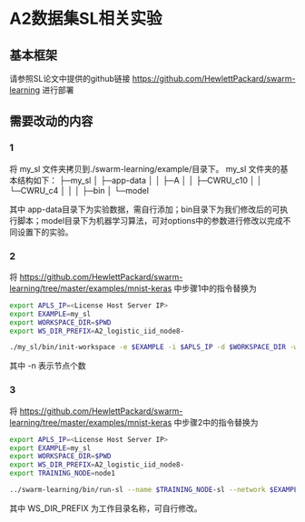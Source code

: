 # A2数据集SL相关实验

## 基本框架
请参照SL论文中提供的github链接 https://github.com/HewlettPackard/swarm-learning 进行部署

## 需要改动的内容
### 1
将 my_sl 文件夹拷贝到./swarm-learning/example/目录下。
my_sl 文件夹的基本结构如下：
├─my_sl
│  ├─app-data
│  │   ├─A
│  │   ├─CWRU_c10
│  │   └─CWRU_c4
│  │
│  ├─bin
│  └─model

其中 app-data目录下为实验数据，需自行添加；bin目录下为我们修改后的可执行脚本；model目录下为机器学习算法，可对options中的参数进行修改以完成不同设置下的实验。

### 2
将 https://github.com/HewlettPackard/swarm-learning/tree/master/examples/mnist-keras 中步骤1中的指令替换为
```bash
export APLS_IP=<License Host Server IP>
export EXAMPLE=my_sl
export WORKSPACE_DIR=$PWD
export WS_DIR_PREFIX=A2_logistic_iid_node8-

./my_sl/bin/init-workspace -e $EXAMPLE -i $APLS_IP -d $WORKSPACE_DIR -w $WS_DIR_PREFIX -n 8
```
其中 -n 表示节点个数

### 3
将 https://github.com/HewlettPackard/swarm-learning/tree/master/examples/mnist-keras 中步骤2中的指令替换为
```bash
export APLS_IP=<License Host Server IP>
export EXAMPLE=my_sl
export WORKSPACE_DIR=$PWD
export WS_DIR_PREFIX=A2_logistic_iid_node8-
export TRAINING_NODE=node1

../swarm-learning/bin/run-sl --name $TRAINING_NODE-sl --network $EXAMPLE-net --host-ip $TRAINING_NODE-sl --sn-ip node-sn --apls-ip $APLS_IP --serverAddress node-spire -genJoinToken --data-dir $WORKSPACE_DIR/$EXAMPLE/app-data --model-dir $WORKSPACE_DIR/$WS_DIR_PREFIX$EXAMPLE/$TRAINING_NODE/model --model-program demo1.py --sl-platform PYT
```
其中 WS_DIR_PREFIX 为工作目录名称，可自行修改。
